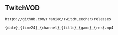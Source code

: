 TwitchVOD
---
	https://github.com/Franiac/TwitchLeecher/releases
	
	{date}_{time24}_{channel}_{title}_{game}_{res}.mp4